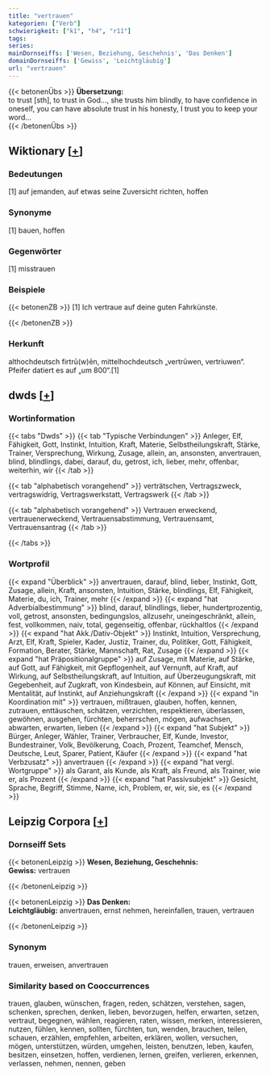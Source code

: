 ```yaml
---
title: "vertrauen"
kategorien: ["Verb"]
schwierigkeit: ["k1", "h4", "r11"]
tags:
series:
mainDornseiffs: ['Wesen, Beziehung, Geschehnis', 'Das Denken']
domainDornseiffs: ['Gewiss', 'Leichtgläubig']
url: "vertrauen"
---
```


{{< betonenÜbs >}}
**Übersetzung:**  
to trust [sth], to trust in God..., she trusts him blindly, to have confidence in oneself, you can have absolute trust in his honesty, I trust you to keep your word...  
{{< /betonenÜbs >}}

## Wiktionary [[+](https://de.wiktionary.org/wiki/vertrauen)]

### Bedeutungen
[1] auf jemanden, auf etwas seine Zuversicht richten, hoffen  

### Synonyme
[1] bauen, hoffen  

### Gegenwörter
[1] misstrauen  

### Beispiele
{{< betonenZB >}}
[1] Ich vertraue auf deine guten Fahrkünste.  

{{< /betonenZB >}}
### Herkunft
althochdeutsch firtrū(w)ēn, mittelhochdeutsch „vertrūwen, vertriuwen“. Pfeifer datiert es auf „um 800“.[1]  



## dwds [[+](https://www.dwds.de/wb/vertrauen)]

### Wortinformation
{{< tabs "Dwds" >}}
{{< tab "Typische Verbindungen" >}}
Anleger, Elf, Fähigkeit, Gott, Instinkt, Intuition, Kraft, Materie, Selbstheilungskraft, Stärke, Trainer, Versprechung, Wirkung, Zusage, allein, an, ansonsten, anvertrauen, blind, blindlings, dabei, darauf, du, getrost, ich, lieber, mehr, offenbar, weiterhin, wir
{{< /tab >}}

{{< tab "alphabetisch vorangehend" >}}
verträtschen, Vertragszweck, vertragswidrig, Vertragswerkstatt, Vertragswerk
{{< /tab >}}

{{< tab "alphabetisch vorangehend" >}}
Vertrauen erweckend, vertrauenerweckend, Vertrauensabstimmung, Vertrauensamt, Vertrauensantrag
{{< /tab >}}

{{< /tabs >}}

### Wortprofil
{{< expand "Überblick" >}} anvertrauen, darauf, blind, lieber, Instinkt, Gott, Zusage, allein, Kraft, ansonsten, Intuition, Stärke, blindlings, Elf, Fähigkeit, Materie, du, ich, Trainer, mehr {{< /expand >}}
{{< expand "hat Adverbialbestimmung" >}} blind, darauf, blindlings, lieber, hundertprozentig, voll, getrost, ansonsten, bedingungslos, allzusehr, uneingeschränkt, allein, fest, vollkommen, naiv, total, gegenseitig, offenbar, rückhaltlos {{< /expand >}}
{{< expand "hat Akk./Dativ-Objekt" >}} Instinkt, Intuition, Versprechung, Arzt, Elf, Kraft, Spieler, Kader, Justiz, Trainer, du, Politiker, Gott, Fähigkeit, Formation, Berater, Stärke, Mannschaft, Rat, Zusage {{< /expand >}}
{{< expand "hat Präpositionalgruppe" >}} auf Zusage, mit Materie, auf Stärke, auf Gott, auf Fähigkeit, mit Gepflogenheit, auf Vernunft, auf Kraft, auf Wirkung, auf Selbstheilungskraft, auf Intuition, auf Überzeugungskraft, mit Gegebenheit, auf Zugkraft, von Kindesbein, auf Können, auf Einsicht, mit Mentalität, auf Instinkt, auf Anziehungskraft {{< /expand >}}
{{< expand "in Koordination mit" >}} vertrauen, mißtrauen, glauben, hoffen, kennen, zutrauen, enttäuschen, schätzen, verzichten, respektieren, überlassen, gewöhnen, ausgehen, fürchten, beherrschen, mögen, aufwachsen, abwarten, erwarten, lieben {{< /expand >}}
{{< expand "hat Subjekt" >}} Bürger, Anleger, Wähler, Trainer, Verbraucher, Elf, Kunde, Investor, Bundestrainer, Volk, Bevölkerung, Coach, Prozent, Teamchef, Mensch, Deutsche, Leut, Sparer, Patient, Käufer {{< /expand >}}
{{< expand "hat Verbzusatz" >}} anvertrauen {{< /expand >}}
{{< expand "hat vergl. Wortgruppe" >}} als Garant, als Kunde, als Kraft, als Freund, als Trainer, wie er, als Prozent {{< /expand >}}
{{< expand "hat Passivsubjekt" >}} Gesicht, Sprache, Begriff, Stimme, Name, ich, Problem, er, wir, sie, es {{< /expand >}}

## Leipzig Corpora [[+](https://corpora.uni-leipzig.de/en/res?word=vertrauen&corpusId=deu_newscrawl-public_2018)]

### Dornseiff Sets
{{< betonenLeipzig >}}
**Wesen, Beziehung, Geschehnis:**  
**Gewiss:** vertrauen  

{{< /betonenLeipzig >}}


{{< betonenLeipzig >}}
**Das Denken:**  
**Leichtgläubig:** anvertrauen, ernst nehmen, hereinfallen, trauen, vertrauen  

{{< /betonenLeipzig >}}

### Synonym
trauen, erweisen, anvertrauen


### Similarity based on Cooccurrences
trauen, glauben, wünschen, fragen, reden, schätzen, verstehen, sagen, schenken, sprechen, denken, lieben, bevorzugen, helfen, erwarten, setzen, vertraut, begegnen, wählen, reagieren, raten, wissen, merken, interessieren, nutzen, fühlen, kennen, sollten, fürchten, tun, wenden, brauchen, teilen, schauen, erzählen, empfehlen, arbeiten, erklären, wollen, versuchen, mögen, unterstützen, würden, umgehen, leisten, benutzen, leben, kaufen, besitzen, einsetzen, hoffen, verdienen, lernen, greifen, verlieren, erkennen, verlassen, nehmen, nennen, geben

